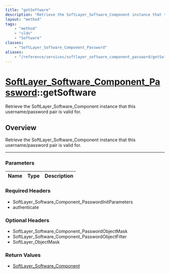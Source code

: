 ```yaml
---
title: "getSoftware"
description: "Retrieve the SoftLayer_Software_Component instance that this username/password pair is valid for."
layout: "method"
tags:
    - "method"
    - "sldn"
    - "Software"
classes:
    - "SoftLayer_Software_Component_Password"
aliases:
    - "/reference/services/softlayer_software_component_password/getSoftware"
---
```

# [SoftLayer_Software_Component_Password](/reference/services/SoftLayer_Software_Component_Password)::getSoftware


Retrieve the SoftLayer_Software_Component instance that this username/password pair is valid for.


## Overview 
Retrieve the SoftLayer_Software_Component instance that this username/password pair is valid for.

-----

### Parameters 
|Name | Type | Description |
| --- | --- | --- |


### Required Headers
* SoftLayer_Software_Component_PasswordInitParameters
* authenticate


### Optional Headers
* SoftLayer_Software_Component_PasswordObjectMask
* SoftLayer_Software_Component_PasswordObjectFilter
* SoftLayer_ObjectMask

### Return Values
* <a href='/reference/datatypes/SoftLayer_Software_Component'>SoftLayer_Software_Component </a>




